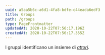 ```yaml
---
uuid: a5aa5b6c-a6d1-4fa8-bdfe-c44eada6edf3
title: Groups
path: /groups
type: PageFrontmatter
updatedAt: 2020-10-22T07:56:17.196Z
createdAt: 2020-10-22T07:56:17.355Z
---
```


I gruppi identificano un insieme di [_attori_](/actors).
